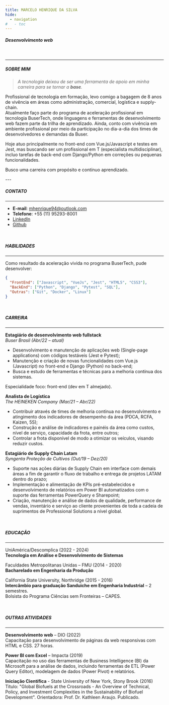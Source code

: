 ```yaml
---
title: MARCELO HENRIQUE DA SILVA
hide:
  - navigation
#   - toc
---
```


##### Desenvolvimento web

<br>

---

##### SOBRE MIM

> _A tecnologia deixou de ser uma ferramenta de apoio em minha carreira para se tornar a **base**._

<p>Profissional de tecnologia em formação, levo comigo a bagagem de 8 anos de vivência em áreas como administração, comercial, logística e supply-chain.<br>
Atualmente faço parte do programa de aceleração profissional em tecnologia BuserTech, onde linguagens e ferramentas de desenvolvimento web fazem parte da trilha de aprendizado. Ainda, conto com vivência em ambiente profissional por meio da participação no dia-a-dia dos times de desenvolvedores e demandas da Buser.</p>
<p>Hoje atuo principalmente no front-end com Vue.js/Javascript e testes em Jest, mas buscando ser um profissional em T (especialista multidisciplinar), incluo tarefas de back-end com Django/Python em correções ou pequenas funcionalidades.</p>
<p>Busco uma carreira com propósito e contínuo aprendizado.</p>
---
<br>

##### CONTATO

---

- **E-mail**:
  <mhenrique94@outlook.com><br>
- **Telefone**:
  +55 (11) 95293-8001<br>
- [LinkedIn](https://linkedin.com/in/marcelohsilva)<br>
- [Github](https://github.com/mhenrique94)

<br>

##### HABILIDADES

---

Como resultado da aceleração vivida no programa BuserTech, pude desenvolver:

```json
{
  "FrontEnd": ["Javascript", "VueJs", "Jest", "HTML5", "CSS3"],
  "BackEnd": ["Python", "Django", "Pytest", "SQL"],
  "Outras": ["Git", "Docker", "Linux"]
}
```

<br>

##### CARREIRA

---

**Estagiário de desenvolvimento web fullstack**<br>
_Buser Brasil (Abr/22 – atual)_<br>

- Desenvolvimento e manutenção de aplicações web (Single-page applications) com códigos testáveis (Jest e Pytest);
- Manutenção e criação de novas funcionalidades com Vue.js (Javascript) no front-end e Django (Python) no back-end;
- Busca e estudo de ferramentas e técnicas para a melhoria contínua dos sistemas.

Especialidade foco: front-end (dev em T almejado).

**Analista de Logística**<br>
_The HEINEKEN Company (Mar/21 – Abr/22)_<br>

- Contribuir através de times de melhoria contínua no desenvolvimento e atingimento dos indicadores de desempenho da área (PDCA, RCFA, Kaizen, 5S);
- Construção e análise de indicadores e painéis da área como custos, nível de serviço, capacidade da frota, entre outros;
- Controlar a frota disponível de modo a otimizar os veículos, visando reduzir custos.

**Estagiário de Supply Chain Latam**<br>
_Syngenta Proteção de Cultivos (Out/19 – Dez/20)_<br>

- Suporte nas ações diárias de Supply Chain em interface com demais áreas a fim de garantir o fluxo de trabalho e entrega de projetos LATAM dentro do prazo;
- Implementação e alimentação de KPIs pré-estabelecidos e desenvolvimento de relatórios em Power BI automatizados com o suporte das ferramentas PowerQuery e Sharepoint;
- Criação, manutenção e análise de dados de qualidade, performance de vendas, inventário e serviço ao cliente provenientes de toda a cadeia de suprimentos de Professional Solutions a nível global.

<br>

##### EDUCAÇÃO

---

UniAmérica/Descomplica (2022 - 2024)<br>
**Tecnologia em Análise e Desenvolvimento de Sistemas**<br>

Faculdades Metropolitanas Unidas – FMU (2014 - 2020)<br>
**Bacharelado em Engenharia da Produção**<br>

California State University, Northridge (2015 - 2016)<br>
**Intercâmbio para graduação Sanduiche em Engenharia Industrial** – 2 semestres.<br>
Bolsista do Programa Ciências sem Fronteiras – CAPES.

<br>

##### OUTRAS ATIVIDADES

---

**Desenvolvimento web** – DIO (2022)<br>
Capacitação para desenvolvimento de páginas da web responsivas com HTML e CSS.
27 horas.

**Power BI com Excel** – Impacta (2019)<br>
Capacitação no uso das ferramentas de Business Intelligence (BI) da Microsoft para a análise de dados, incluindo ferramentas de ETL (Power Query Editor), modelagem de dados (Power Pivot) e relatórios.

**Iniciação Científica** - State University of New York, Stony Brook (2016)<br>
Título: "Global Biofuels at the Crossroads - An Overview of Technical, Policy, and Investment Complexities in the Sustainability of Biofuel Development". Orientadora: Prof. Dr. Kathleen Araujo. Publicado.
